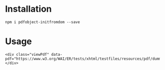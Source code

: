 # Installation

`npm i pdfobject-initfromdom --save`

# Usage

```
<div class="viewPdf" data-pdf="https://www.w3.org/WAI/ER/tests/xhtml/testfiles/resources/pdf/dummy.pdf"></div>
```